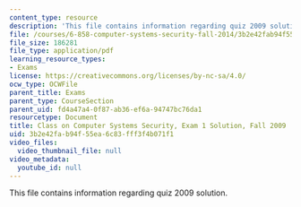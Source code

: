 ```yaml
---
content_type: resource
description: 'This file contains information regarding quiz 2009 solution. '
file: /courses/6-858-computer-systems-security-fall-2014/3b2e42fab94f55ea6c83fff3f4b071f1_MIT6_858F14_q09-1_sol.pdf
file_size: 186281
file_type: application/pdf
learning_resource_types:
- Exams
license: https://creativecommons.org/licenses/by-nc-sa/4.0/
ocw_type: OCWFile
parent_title: Exams
parent_type: CourseSection
parent_uid: fd4a47a4-0f87-ab36-ef6a-94747bc76da1
resourcetype: Document
title: Class on Computer Systems Security, Exam 1 Solution, Fall 2009
uid: 3b2e42fa-b94f-55ea-6c83-fff3f4b071f1
video_files:
  video_thumbnail_file: null
video_metadata:
  youtube_id: null
---
```

This file contains information regarding quiz 2009 solution. 